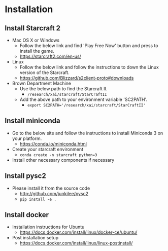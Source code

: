 # Installation

## Install Starcraft 2
 - Mac OS X or Windows
   - Follow the below link and find 'Play Free Now' button and press to install the game.
   - https://starcraft2.com/en-us/
 - Linux
   - Follow the below link and follow the instructions to down the Linux version of the Starcraft.
   - https://github.com/Blizzard/s2client-proto#downloads
 - Brown Department Machine
   - Use the below path to find the Starcraft II.
     - `/research/xai/starcraft/StarCraftII`
   - Add the above path to your environment variable 'SC2PATH'.
     - `export SC2PATH='/research/xai/starcraft/StarCraftII'`

## Install miniconda
 - Go to the below site and follow the instructions to install Miniconda 3 on your platform.
   - https://conda.io/miniconda.html
 - Create your starcraft environment
   - `conda create -n starcraft python=3`
 - Install other necessary components if necessary

## Install pysc2
 - Please install it from the source code
   - http://github.com/junkilee/pysc2
   - `pip install -e .`

## Install docker
 - Installation instructions for Ubuntu
   - https://docs.docker.com/install/linux/docker-ce/ubuntu/
 - Post installation setup
   - https://docs.docker.com/install/linux/linux-postinstall/
